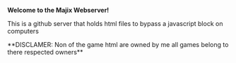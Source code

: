 **Welcome to the Majix Webserver!**

<p>  This is a github server that holds html files to bypass a javascript block on computers</p>
**DISCLAMER: Non of the game html are owned by me all games belong to there respected owners**
